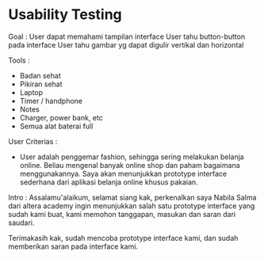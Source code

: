 # Usability Testing

Goal :
User dapat memahami tampilan interface
User tahu button-button pada interface
User tahu gambar yg dapat digulir vertikal dan horizontal

Tools :
- Badan sehat
- Pikiran sehat
- Laptop
- Timer / handphone
- Notes
- Charger, power bank, etc
- Semua alat baterai full

User Criterias :
- User adalah penggemar fashion, sehingga sering melakukan 
belanja online. Beliau mengenal banyak online shop dan paham 
bagaimana menggunakannya.
Saya akan menunjukkan prototype interface sederhana
dari aplikasi belanja online khusus pakaian.

Intro : 
Assalamu'alaikum, selamat siang kak, perkenalkan saya Nabila Salma
dari altera academy ingin menunjukkan salah satu prototype interface
yang sudah kami buat, kami memohon tanggapan, masukan dan saran
dari saudari.

Terimakasih kak, sudah mencoba prototype interface kami, dan sudah
memberikan saran pada interface kami.

